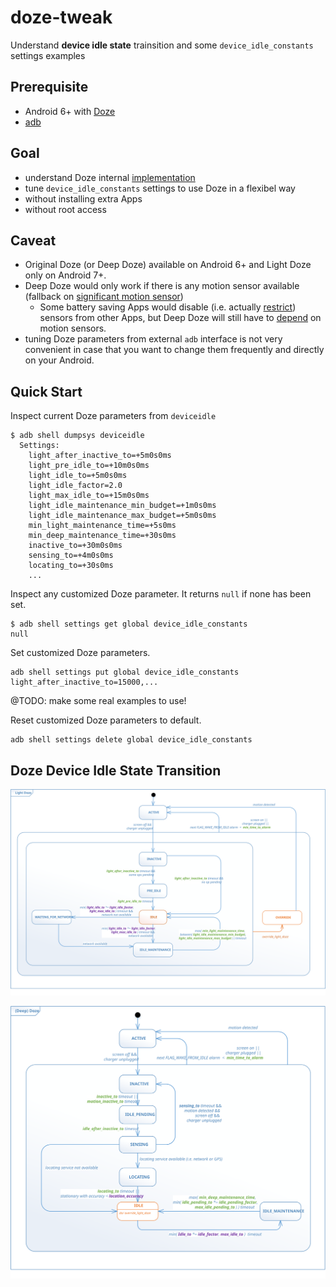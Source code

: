 # doze-tweak

Understand **device idle state** trainsition and some ```device_idle_constants``` settings examples
## Prerequisite 

 - Android 6+ with [Doze](https://developer.android.com/training/monitoring-device-state/doze-standby.html)
 - [adb](https://developer.android.com/studio/command-line/adb.html)

## Goal

 - understand Doze internal [implementation](https://github.com/aosp-mirror/platform_frameworks_base/blob/nougat-release/services/core/java/com/android/server/DeviceIdleController.java)
 - tune ```device_idle_constants``` settings to use Doze in a flexibel way
 - without installing extra Apps
 - without root access

## Caveat

 - Original Doze (or Deep Doze) available on Android 6+ and Light Doze only on Android 7+.
 - Deep Doze would only work if there is any motion sensor available (fallback on [significant motion sensor](https://github.com/aosp-mirror/platform_frameworks_base/blob/nougat-release/services/core/java/com/android/server/DeviceIdleController.java#L1379))
   - Some battery saving Apps would disable (i.e. actually [restrict](https://android.googlesource.com/platform/frameworks/native/+/nougat-release/services/sensorservice/SensorService.h#119)) sensors from other Apps, but Deep Doze will still have to [depend](https://github.com/aosp-mirror/platform_frameworks_base/blob/nougat-release/services/core/java/com/android/server/DeviceIdleController.java#L2248) on motion sensors.
 - tuning Doze parameters from external ```adb``` interface is not very convenient in case that you want to change them frequently and directly on your Android.
 
## Quick Start

Inspect current Doze parameters from ```deviceidle```
```
$ adb shell dumpsys deviceidle
  Settings:
    light_after_inactive_to=+5m0s0ms
    light_pre_idle_to=+10m0s0ms
    light_idle_to=+5m0s0ms
    light_idle_factor=2.0
    light_max_idle_to=+15m0s0ms
    light_idle_maintenance_min_budget=+1m0s0ms
    light_idle_maintenance_max_budget=+5m0s0ms
    min_light_maintenance_time=+5s0ms
    min_deep_maintenance_time=+30s0ms
    inactive_to=+30m0s0ms
    sensing_to=+4m0s0ms
    locating_to=+30s0ms
    ...
```
Inspect any customized Doze parameter. It returns ```null``` if none has been set.
```
$ adb shell settings get global device_idle_constants
null
```
Set customized Doze parameters.
```
adb shell settings put global device_idle_constants light_after_inactive_to=15000,...
```
@TODO: make some real examples to use!

Reset customized Doze parameters to default.
```
adb shell settings delete global device_idle_constants
```

## Doze Device Idle State Transition

![Light Doze](diagram/light-doze.svg)

![Deep Doze](diagram/deep-doze.svg)
